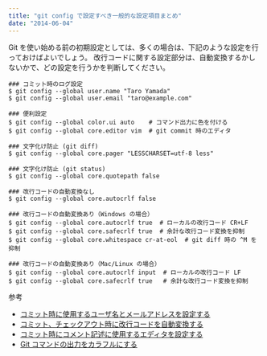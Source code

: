 ```yaml
---
title: "git config で設定すべき一般的な設定項目まとめ"
date: "2014-06-04"
---
```


Git を使い始める前の初期設定としては、多くの場合は、下記のような設定を行っておけばよいでしょう。
改行コードに関する設定部分は、自動変換するかしないかで、どの設定を行うかを判断してください。

~~~
### コミット時のログ設定
$ git config --global user.name "Taro Yamada"
$ git config --global user.email "taro@example.com"

### 便利設定
$ git config --global color.ui auto    # コマンド出力に色を付ける
$ git config --global core.editor vim  # git commit 時のエディタ

### 文字化け防止 (git diff)
$ git config --global core.pager "LESSCHARSET=utf-8 less"

### 文字化け防止 (git status)
$ git config --global core.quotepath false

### 改行コードの自動変換なし
$ git config --global core.autocrlf false

### 改行コードの自動変換あり（Windows の場合）
$ git config --global core.autocrlf true  # ローカルの改行コード CR+LF
$ git config --global core.safecrlf true  # 余計な改行コード変換を抑制
$ git config --global core.whitespace cr-at-eol  # git diff 時の ^M を抑制

### 改行コードの自動変換あり（Mac/Linux の場合）
$ git config --global core.autocrlf input  # ローカルの改行コード LF
$ git config --global core.safecrlf true   # 余計な改行コード変換を抑制
~~~


参考

* [コミット時に使用するユーザ名とメールアドレスを設定する](./user.html)
* [コミット、チェックアウト時に改行コードを自動変換する](./autocrlf.html)
* [コミット時にコメント記述に使用するエディタを設定する](./editor.html)
* [Git コマンドの出力をカラフルにする](./color.html)

